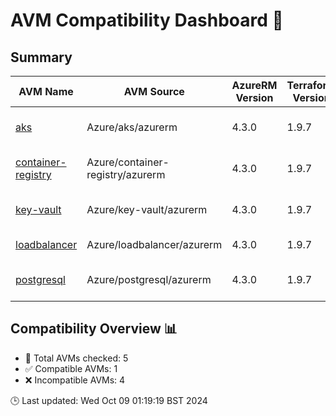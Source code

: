 # AVM Compatibility Dashboard 🚀

<!-- AVM_COMPATIBILITY_DASHBOARD_START -->

## Summary

| AVM Name | AVM Source | AzureRM Version | Terraform Version | Compatibility | Reason | Module Version | AzureRM Constraints |
|----------|------------|-----------------|-------------------|---------------|--------|----------------|---------------------|
| [aks](https://registry.terraform.io/modules/Azure/aks/azurerm) | Azure/aks/azurerm | 4.3.0 | 1.9.7 | ❌ Incompatible | Version constraint mismatch | 9.1.0 | >= 3.106.1, < 4.0.0, 4.3.0 |
| [container-registry](https://registry.terraform.io/modules/Azure/container-registry/azurerm) | Azure/container-registry/azurerm | 4.3.0 | 1.9.7 | ❌ Incompatible | Init failed | Version not found | No constraints found |
| [key-vault](https://registry.terraform.io/modules/Azure/key-vault/azurerm) | Azure/key-vault/azurerm | 4.3.0 | 1.9.7 | ❌ Incompatible | Init failed | Version not found | No constraints found |
| [loadbalancer](https://registry.terraform.io/modules/Azure/loadbalancer/azurerm) | Azure/loadbalancer/azurerm | 4.3.0 | 1.9.7 | ✅ Compatible | Init successful | 4.4.0 | >= 3.0.0, 4.3.0 |
| [postgresql](https://registry.terraform.io/modules/Azure/postgresql/azurerm) | Azure/postgresql/azurerm | 4.3.0 | 1.9.7 | ❌ Incompatible | Version constraint mismatch | 3.2.0 | >= 3.0.0, < 4.0.0, 4.3.0 |

## Compatibility Overview 📊        

- 🔢 Total AVMs checked: 5
- ✅ Compatible AVMs: 1
- ❌ Incompatible AVMs: 4

🕒 Last updated: Wed Oct 09 01:19:19 BST 2024
<!-- AVM_COMPATIBILITY_DASHBOARD_END -->
